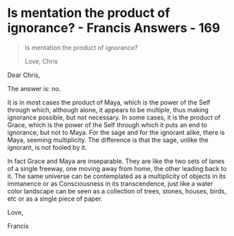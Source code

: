 # Is mentation the product of ignorance? - Francis Answers - 169

>Is mentation the product of ignorance?
>
>Love, Chris

Dear Chris,

The answer is: no. 

It is in most cases the product of Maya, which is the power of the Self through which, although alone, it appears to be multiple, thus making ignorance possible, but not necessary. In some cases, it is the product of Grace, which is the power of the Self through which it puts an end to ignorance, but not to Maya. For the sage and for the ignorant alike, there is Maya, seeming multiplicity. The difference is that the sage, unlike the ignorant, is not fooled by it.

In fact Grace and Maya are inseparable. They are like the two sets of lanes of a single freeway, one moving away from home, the other leading back to it. The same universe can be contemplated as a multiplicity of objects in its immanence or as Consciousness in its transcendence, just like a water color landscape can be seen as a collection of trees, stones, houses, birds, etc or as a single piece of paper.

Love,

Francis

